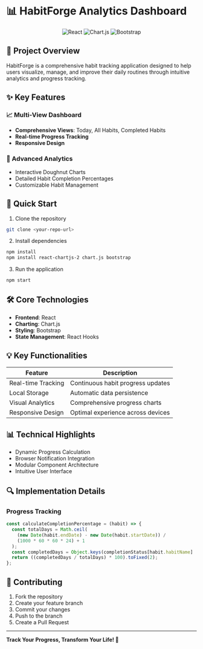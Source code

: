 # 📊 HabitForge Analytics Dashboard

<div align="center">
  <img src="https://img.shields.io/badge/React-61DAFB?logo=react&logoColor=black&style=for-the-badge" alt="React">
  <img src="https://img.shields.io/badge/Chart.js-FF6384?logo=chart.js&logoColor=white&style=for-the-badge" alt="Chart.js">
  <img src="https://img.shields.io/badge/Bootstrap-7952B3?logo=bootstrap&logoColor=white&style=for-the-badge" alt="Bootstrap">
</div>

## 🌟 Project Overview

HabitForge is a comprehensive habit tracking application designed to help users visualize, manage, and improve their daily routines through intuitive analytics and progress tracking.

## ✨ Key Features

### 📈 Multi-View Dashboard
- **Comprehensive Views**: Today, All Habits, Completed Habits
- **Real-time Progress Tracking**
- **Responsive Design**

### 🎯 Advanced Analytics
- Interactive Doughnut Charts
- Detailed Habit Completion Percentages
- Customizable Habit Management

## 🚀 Quick Start

1. Clone the repository
```bash
git clone <your-repo-url>
```

2. Install dependencies
```bash
npm install
npm install react-chartjs-2 chart.js bootstrap
```

3. Run the application
```bash
npm start
```

## 🛠️ Core Technologies

- **Frontend**: React
- **Charting**: Chart.js
- **Styling**: Bootstrap
- **State Management**: React Hooks

## 💡 Key Functionalities

| Feature | Description |
|---------|-------------|
| Real-time Tracking | Continuous habit progress updates |
| Local Storage | Automatic data persistence |
| Visual Analytics | Comprehensive progress charts |
| Responsive Design | Optimal experience across devices |

## 📊 Technical Highlights

- Dynamic Progress Calculation
- Browser Notification Integration
- Modular Component Architecture
- Intuitive User Interface

## 🔍 Implementation Details

### Progress Tracking
```javascript
const calculateCompletionPercentage = (habit) => {
  const totalDays = Math.ceil(
    (new Date(habit.endDate) - new Date(habit.startDate)) / 
    (1000 * 60 * 60 * 24) + 1
  );
  const completedDays = Object.keys(completionStatus[habit.habitName] || {}).length;
  return ((completedDays / totalDays) * 100).toFixed(2);
};
```


## 🤝 Contributing

1. Fork the repository
2. Create your feature branch
3. Commit your changes
4. Push to the branch
5. Create a Pull Request


---

**Track Your Progress, Transform Your Life! 🚀**
